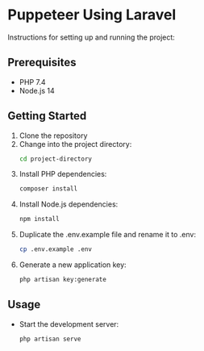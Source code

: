 # Puppeteer Using Laravel

Instructions for setting up and running the project:

## Prerequisites

- PHP 7.4
- Node.js 14

## Getting Started

1. Clone the repository
2. Change into the project directory:
     ```bash
    cd project-directory

3. Install PHP dependencies:
     ```bash
    composer install

4. Install Node.js dependencies:
     ```bash
    npm install

5. Duplicate the .env.example file and rename it to .env:
     ```bash
   cp .env.example .env

6. Generate a new application key:
     ```bash
    php artisan key:generate


## Usage

- Start the development server:
    ```bash
    php artisan serve
